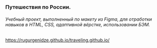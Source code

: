 ### Путешествия по России.
###### Учебный проект, выполненный по макету из Figma, для отработки навыков в HTML, CSS, адаптивной вёрстке, использовании БЭМ.
https://rugurgenidze.github.io/traveling.github.io/
